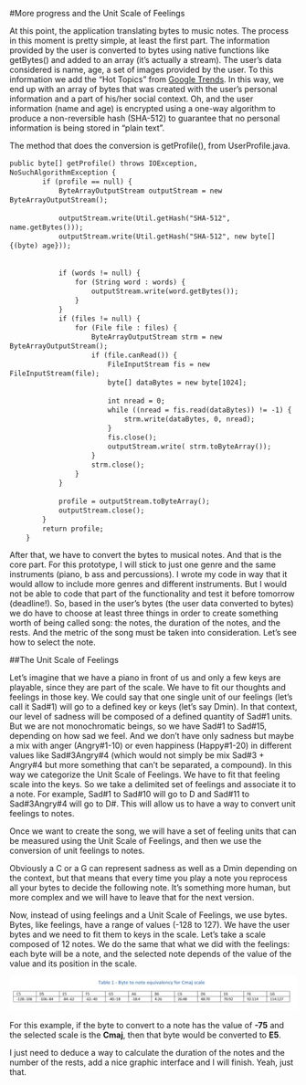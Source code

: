 #More progress and the Unit Scale of Feelings

At this point, the application translating bytes to music notes. The process in this moment is pretty simple, at least the first part. The information provided by the user is converted to bytes using native functions like getBytes() and added to an array (it’s actually a stream). The user’s data considered is name, age, a set of images provided by the user. 
To this information we add the “Hot Topics” from [Google Trends](http://www.google.com/trends/hottrends/atom/hourly). In this way, we end up with an array of bytes that was created with the user’s personal information and a part of his/her social context.
Oh, and the user information (name and age) is encrypted using a one-way algorithm to produce a non-reversible hash (SHA-512) to guarantee that no personal information is being stored in “plain text”. 

The method that does the conversion is getProfile(), from UserProfile.java.

```
public byte[] getProfile() throws IOException, NoSuchAlgorithmException {
		if (profile == null) {
			ByteArrayOutputStream outputStream = new ByteArrayOutputStream();
			
			outputStream.write(Util.getHash("SHA-512", name.getBytes()));
			outputStream.write(Util.getHash("SHA-512", new byte[]{(byte) age}));
			
	
			if (words != null) {
				for (String word : words) {
					outputStream.write(word.getBytes());
				}
			}
			if (files != null) {
				for (File file : files) {
					ByteArrayOutputStream strm = new ByteArrayOutputStream();
					if (file.canRead()) {
						FileInputStream fis = new FileInputStream(file);
						byte[] dataBytes = new byte[1024];

						int nread = 0;
						while ((nread = fis.read(dataBytes)) != -1) {
							strm.write(dataBytes, 0, nread);
						}
						fis.close();
						outputStream.write( strm.toByteArray());
					}
					strm.close();
				}
			}

			profile = outputStream.toByteArray();
			outputStream.close();
		}
		return profile;
	}
```
After that, we have to convert the bytes to musical notes. And that is the core part.
For this prototype, I will stick to just one genre and the same instruments (piano, b ass and percussions). I wrote my code in way that it would allow to include more genres and different instruments.
But I would not be able to code that part of the functionality and test it before tomorrow (deadline!).
So, based in the user’s bytes (the user data converted to bytes) we do have to choose at least three things in order to create something worth of being called song: the notes, the duration of the notes, and the rests. And the metric of the song must be taken into consideration.
Let’s see how to select the note.

##The Unit Scale of Feelings

Let’s imagine that we have a piano in front of us and only a few keys are playable, since they are part of the scale. We have to fit our thoughts and feelings in those key.
We could say that one single unit of our feelings (let’s call it Sad#1) will go to a defined key or keys (let’s say Dmin). In that context, our level of sadness will be composed of a defined quantity of Sad#1 units. But we are not monochromatic beings, so we have Sad#1 to Sad#15, depending on how sad we feel. And we don’t have only sadness but maybe a mix with anger (Angry#1-10) or even happiness (Happy#1-20) in different values like Sad#3Angry#4 (which would not simply be mix Sad#3 + Angry#4 but more something that can’t be separated, a compound).  In this way we categorize the Unit Scale of Feelings.
We have to fit that feeling scale into the keys. So we take a delimited set of feelings and associate it to a note. For example, Sad#1 to Sad#10 will go to D and Sad#11 to Sad#3Angry#4 will go to D#. This will allow us to have a way to convert unit feelings to notes.

Once we want to create the song, we will have a set of feeling units that can be measured using the Unit Scale of Feelings, and then we use the conversion of unit feelings to notes. 

Obviously a C or a G can represent sadness as well as a Dmin depending on the context, but that means that every time you play a note you reprocess all your bytes to decide the following note. It’s something more human, but more complex and we will have to leave that for the next version.

Now, instead of using feelings and a Unit Scale of Feelings, we use bytes. Bytes, like feelings, have a range of values (-128 to 127). We have the user bytes and we need to fit them to keys in the scale. Let’s take a scale composed of 12 notes. We do the same that what we did with the feelings: each byte will be a note, and the selected note depends of the value of the value and its position in the scale. 

![Conversion Table](../project_images/table1.jpg?raw=true "Conversion table")

For this example, if the byte to convert to a note has the value of **-75** and the selected scale is the **Cmaj**, then that byte would be converted to **E5**.

I just need to deduce a way to calculate the duration of the notes and the number of the rests, add a nice graphic interface and I will finish.
Yeah, just that.
